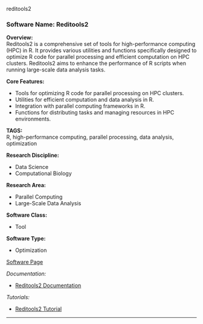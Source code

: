 reditools2
### Software Name: Reditools2

**Overview:**  
Reditools2 is a comprehensive set of tools for high-performance computing (HPC) in R. It provides various utilities and functions specifically designed to optimize R code for parallel processing and efficient computation on HPC clusters. Reditools2 aims to enhance the performance of R scripts when running large-scale data analysis tasks.

**Core Features:**
- Tools for optimizing R code for parallel processing on HPC clusters.
- Utilities for efficient computation and data analysis in R.
- Integration with parallel computing frameworks in R.
- Functions for distributing tasks and managing resources in HPC environments.

**TAGS:**  
R, high-performance computing, parallel processing, data analysis, optimization

**Research Discipline:**
- Data Science
- Computational Biology

**Research Area:**
- Parallel Computing
- Large-Scale Data Analysis

**Software Class:**
- Tool

**Software Type:**
- Optimization

[Software Page](https://github.com/reditools2/)

*Documentation:*
- [Reditools2 Documentation](https://github.com/reditools2/documentation)

*Tutorials:*
- [Reditools2 Tutorial](https://github.com/reditools2/tutorial)
--------------------------------------

